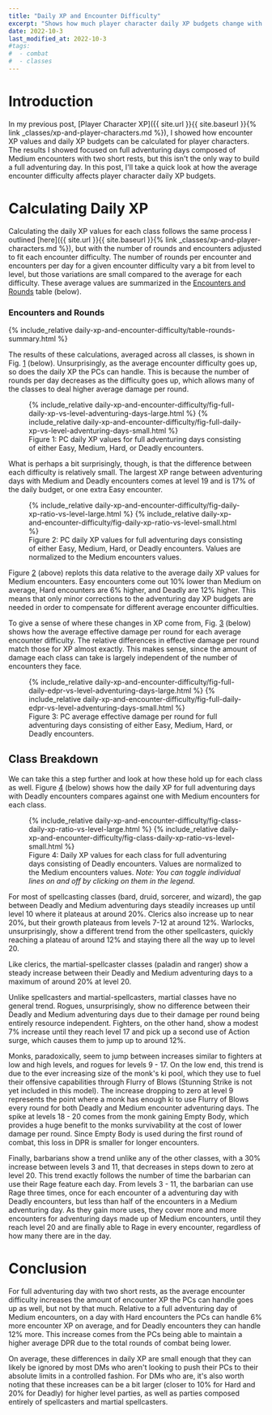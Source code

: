 ```yaml
---
title: "Daily XP and Encounter Difficulty"
excerpt: "Shows how much player character daily XP budgets change with average encounter difficulty."
date: 2022-10-3
last_modified_at: 2022-10-3
#tags:
#  - combat
#  - classes
---
```


# Introduction

In my previous post, [Player Character XP]({{ site.url }}{{ site.baseurl }}{% link _classes/xp-and-player-characters.md %}), I showed how encounter XP values and daily XP budgets can be calculated for player characters. The results I showed focused on full adventuring days composed of Medium encounters with two short rests, but this isn't the only way to build a full adventuring day. In this post, I'll take a quick look at how the average encounter difficulty affects player character daily XP budgets.

# Calculating Daily XP

Calculating the daily XP values for each class follows the same process I outlined [here]({{ site.url }}{{ site.baseurl }}{% link _classes/xp-and-player-characters.md %}), but with the number of rounds and encounters adjusted to fit each encounter difficulty. The number of rounds per encounter and encounters per day for a given encounter difficulty vary a bit from level to level, but those variations are small compared to the average for each difficulty. These average values are summarized in the <a href="#tab:rounds-summary" class="fig-ref">Encounters and Rounds</a> table (below).

### Encounters and Rounds
{% include_relative daily-xp-and-encounter-difficulty/table-rounds-summary.html %}

The results of these calculations, averaged across all classes, is shown in Fig. <a href="#fig:daily-xp-budgets-vs-level" class="fig-ref">1</a> (below). Unsurprisingly, as the average encounter difficulty goes up, so does the daily XP the PCs can handle. This is because the number of rounds per day decreases as the difficulty goes up, which allows many of the classes to deal higher average damage per round.

<figure id="fig:daily-xp-budgets-vs-level">
    {% include_relative daily-xp-and-encounter-difficulty/fig-full-daily-xp-vs-level-adventuring-days-large.html %}
    {% include_relative daily-xp-and-encounter-difficulty/fig-full-daily-xp-vs-level-adventuring-days-small.html %}
    <figcaption>Figure 1: PC daily XP values for full adventuring days consisting of either Easy, Medium, Hard, or Deadly encounters.</figcaption>
</figure>

What is perhaps a bit surprisingly, though, is that the difference between each difficulty is relatively small. The largest XP range between adventuring days with Medium and Deadly encounters comes at level 19 and is 17% of the daily budget, or one extra Easy encounter.


<figure id="fig:daily-xp-ratio-vs-level">
    {% include_relative daily-xp-and-encounter-difficulty/fig-daily-xp-ratio-vs-level-large.html %}
    {% include_relative daily-xp-and-encounter-difficulty/fig-daily-xp-ratio-vs-level-small.html %}
    <figcaption>Figure 2: PC daily XP values for full adventuring days consisting of either Easy, Medium, Hard, or Deadly encounters. Values are normalized to the Medium encounters values.</figcaption>
</figure>

Figure <a href="#fig:daily-xp-ratio-vs-level" class="fig-ref">2</a> (above) replots this data relative to the average daily XP values for Medium encounters. Easy encounters come out 10% lower than Medium on average, Hard encounters are 6% higher, and Deadly are 12% higher. This means that only minor corrections to the adventuring day XP budgets are needed in order to compensate for different average encounter difficulties.

To give a sense of where these changes in XP come from, Fig. <a href="#fig:edpr-vs-level" class="fig-ref">3</a> (below) shows how the average effective damage per round for each average encounter difficulty. The relative differences in effective damage per round match those for XP almost exactly. This makes sense, since the amount of damage each class can take is largely independent of the number of encounters they face. 

<figure id="fig:edpr-vs-level">
    {% include_relative daily-xp-and-encounter-difficulty/fig-full-daily-edpr-vs-level-adventuring-days-large.html %}
    {% include_relative daily-xp-and-encounter-difficulty/fig-full-daily-edpr-vs-level-adventuring-days-small.html %}
    <figcaption>Figure 3: PC average effective damage per round for full adventuring days consisting of either Easy, Medium, Hard, or Deadly encounters.</figcaption>
</figure>


## Class Breakdown
We can take this a step further and look at how these hold up for each class as well. Figure <a href="#fig:class-daily-xp-ratio-vs-level" class="fig-ref">4</a> (below) shows how the daily XP for full adventuring days with Deadly encounters compares against one with Medium encounters for each class.

<figure id="fig:class-daily-xp-ratio-vs-level">
    {% include_relative daily-xp-and-encounter-difficulty/fig-class-daily-xp-ratio-vs-level-large.html %}
    {% include_relative daily-xp-and-encounter-difficulty/fig-class-daily-xp-ratio-vs-level-small.html %}
    <figcaption>Figure 4: Daily XP values for each class for full adventuring days consisting of Deadly encounters. Values are normalized to the Medium encounters values. <i>Note: You can toggle individual lines on and off by clicking on them in the legend.</i></figcaption>
</figure>

For most of spellcasting classes (bard, druid, sorcerer, and wizard), the gap between Deadly and Medium adventuring days steadily increases up until level 10 where it plateaus at around 20%. Clerics also increase up to near 20%, but their growth plateaus from levels 7-12 at around 12%. Warlocks, unsurprisingly, show a different trend from the other spellcasters, quickly reaching a plateau of around 12% and staying there all the way up to level 20.

Like clerics, the martial-spellcaster classes (paladin and ranger) show a steady increase between their Deadly and Medium adventuring days to a maximum of around 20% at level 20.

Unlike spellcasters and martial-spellcasters, martial classes have no general trend. Rogues, unsurprisingly, show no difference between their Deadly and Medium adventuring days due to their damage per round being entirely resource independent. Fighters, on the other hand, show a modest 7% increase until they reach level 17 and pick up a second use of Action surge, which causes them to jump up to around 12%. 

Monks, paradoxically, seem to jump between increases similar to fighters at low and high levels, and rogues for levels 9 - 17. On the low end, this trend is due to the ever increasing size of the monk's ki pool, which they use to fuel their offensive capabilities through Flurry of Blows (Stunning Strike is not yet included in this model). The increase dropping to zero at level 9 represents the point where a monk has enough ki to use Flurry of Blows every round for both Deadly and Medium encounter adventuring days. The spike at levels 18 - 20 comes from the monk gaining Empty Body, which provides a huge benefit to the monks survivability at the cost of lower damage per round. Since Empty Body is used during the first round of combat, this loss in DPR is smaller for longer encounters.

Finally, barbarians show a trend unlike any of the other classes, with a 30% increase between levels 3 and 11, that decreases in steps down to zero at level 20. This trend exactly follows the number of time the barbarian can use their Rage feature each day. From levels 3 - 11, the barbarian can use Rage three times, once for each encounter of a adventuring day with Deadly encounters, but less than half of the encounters in a Medium adventuring day. As they gain more uses, they cover more and more encounters for adventuring days made up of Medium encounters, until they reach level 20 and are finally able to Rage in every encounter, regardless of how many there are in the day.

# Conclusion

For full adventuring day with two short rests, as the average encounter difficulty increases the amount of encounter XP the PCs can handle goes up as well, but not by that much. Relative to a full adventuring day of Medium encounters, on a day with Hard encounters the PCs can handle 6% more encounter XP on average, and for Deadly encounters they can handle 12% more. This increase comes from the PCs being able to maintain a higher average DPR due to the total rounds of combat being lower.

On average, these differences in daily XP are small enough that they can likely be ignored by most DMs who aren't looking to push their PCs to their absolute limits in a controlled fashion. For DMs who are, it's also worth noting that these increases can be a bit larger (closer to 10% for Hard and 20% for Deadly) for higher level parties, as well as parties composed entirely of spellcasters and martial spellcasters.
